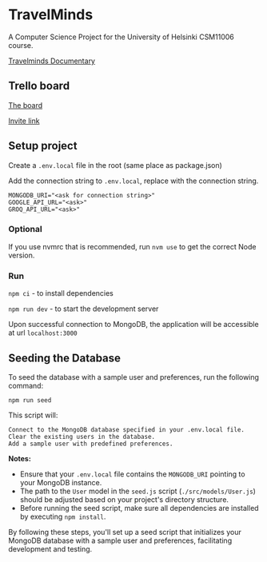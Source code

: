 # TravelMinds

A Computer Science Project for the University of Helsinki CSM11006 course.

[Travelminds Documentary](https://github.com/sebazai/TravelMinds/Travelminds_personalized_travel_planning_application.pdf)

## Trello board

[The board](https://trello.com/b/H7lGfMBt/holidayapp)

[Invite link](https://trello.com/invite/b/6704d864b6d1533ee326eee9/ATTI551e8b197eec5564a7c984d9ce7308ea77FE683B/holidayapp)

## Setup project

Create a `.env.local` file in the root (same place as package.json)

Add the connection string to `.env.local`, replace <ask for connection string> with the connection string.

```
MONGODB_URI="<ask for connection string>"
GOOGLE_API_URL="<ask>"
GROQ_API_URL="<ask>"
```

### Optional

If you use nvmrc that is recommended, run `nvm use` to get the correct Node version.

### Run

`npm ci` - to install dependencies

`npm run dev` - to start the development server

Upon successful connection to MongoDB, the application will be accessible at url `localhost:3000`

## Seeding the Database

To seed the database with a sample user and preferences, run the following command:

`npm run seed`

This script will:

    Connect to the MongoDB database specified in your .env.local file.
    Clear the existing users in the database.
    Add a sample user with predefined preferences.

**Notes:**

- Ensure that your `.env.local` file contains the `MONGODB_URI` pointing to your MongoDB instance.
- The path to the `User` model in the `seed.js` script (`./src/models/User.js`) should be adjusted based on your project's directory structure.
- Before running the seed script, make sure all dependencies are installed by executing `npm install`.

By following these steps, you'll set up a seed script that initializes your MongoDB database with a sample user and preferences, facilitating development and testing.
